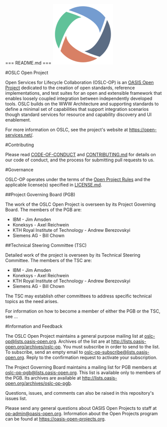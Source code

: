 === README.md ===
<img src="graphics/oslc-logo.png">

#OSLC Open Project

Open Services for Lifecycle Collaboration (OSLC-OP) is an [OASIS Open Project](https://oasis-open-projects.org/) dedicated to the creation of open standards, reference implementations, and test suites for an open and extensible framework that enables loosely coupled integration between independently developed tools. OSLC builds on the WWW Architecture and supporting standards to define a minimal set of capabilities that support integration scenarios though standard services for resource and capability discovery and UI enablement.

For more information on OSLC, see the project's website at https://open-services.net/.

#Contributing

Please read [CODE-OF-CONDUCT](CODE-OF-CONDUCT.md) and [CONTRIBUTING.md](CONTRIBUTING.md) for details on our code of conduct, and the process for submitting pull requests to us.

#Governance

OSLC-OP operates under the terms of the [Open Project Rules](https://www.oasis-open.org/policies-guidelines/open-projects-process) and the applicable license(s) specified in [LICENSE.md](LICENSE.md). 

##Project Governing Board (PGB)

The work of the OSLC Open Project is overseen by its Project Governing Board. The members of the PGB are:

- IBM - Jim Amsden
- Koneksys - Axel Reichwein
- KTH Royal Institute of Technology - Andrew Berezovskyi
- Siemens AG - Bill Chown

##Technical Steering Committee (TSC) 

Detailed work of the project is overseen by its Technical Steering Committee. The members of the TSC are: 

- IBM - Jim Amsden
- Koneksys - Axel Reichwein
- KTH Royal Institute of Technology - Andrew Berezovskyi
- Siemens AG - Bill Chown

The TSC may establish other committees to address specific technical topics as the need arises.

For information on how to become a member of either the PGB or the TSC, see ... 

#Information and Feedback

The OSLC Open Project maintains a general purpose mailing list at oslc-op@lists.oasis-open.org. Archives of the list are at http://lists.oasis-open.org/archives/oslc-op. You must subscribe in order to send to the list. To subscribe, send an empty email to oslc-op-subscribe@lists.oasis-open.org. Reply to the confirmation request to activate your subscription. 

The Project Governing Board maintains a mailing list for PGB members at oslc-op-pgb@lists.oasis-open.org. This list is available only to members of the PGB. Its archives are available at http://lists.oasis-open.org/archives/oslc-op-pgb. 

Questions, issues, and comments can also be raised in this repository's issues list. 

Please send any general questions about OASIS Open Projects to staff at op-admin@oasis-open.org. Information about the Open Projects program can be found at https://oasis-open-projects.org.
